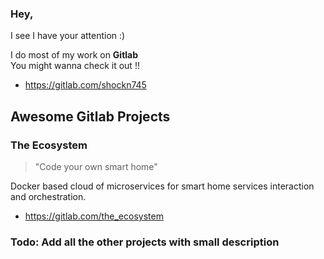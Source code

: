### Hey,
I see I have your attention :)

I do most of my work on **Gitlab**\
You might wanna check it out !!

* https://gitlab.com/shockn745



## Awesome Gitlab Projects

### The Ecosystem

> "Code your own smart home"

Docker based cloud of microservices for smart home services interaction and orchestration.
- https://gitlab.com/the_ecosystem

### Todo: Add all the other projects with small description

